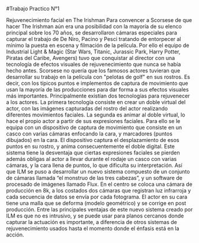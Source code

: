 #Trabajo Practico N°1

Rejuvenecimiento facial en The Irishman
Para convencer a Scorsese de que hacer The Irishman aún era una posibilidad con la mayoría de su elenco principal sobre los 70 años, se desarrollaron cámaras especiales para capturar el trabajo de De Niro, Pacino y Pesci tratando de entorpecer al mínimo la puesta en escena y filmación de la película. 
Por ello el equipo de Industrial Light & Magic (Star Wars, Titanic, Jurassic Park, Harry Potter, Piratas del Caribe, Avengers) tuvo que conquistar al director con una tecnología de efectos visuales de rejuvenecimiento que nunca se había hecho antes. 
Scorsese no quería que los famosos actores tuvieran que desarrollar su trabajo en la película con "pelotas de golf" en sus rostros. Es decir, con los típicos puntos e implementos de captura de movimiento que usan la mayoría de las producciones para dar forma a sus efectos visuales más importantes.
Principalmente existían dos tecnologías para rejuvenecer a los actores. La primera tecnología consiste en crear un doble virtual del actor, con las imágenes capturadas del rostro del actor realizando diferentes movimientos faciales. La segunda es animar al doble virtual, lo hace el propio actor a partir de sus expresiones faciales. Para ello se le equipa con un dispositivo de captura de movimiento que consiste en un casco con varias cámaras enfocando la cara, y marcadores (puntos dibujados) en la cara. El dispositivo captura el desplazamiento de esos puntos en su rostro, y anima consecuentemente el doble digital. Este sistema tiene la desventaja que ciertas expresiones faciales se pierden además obligas al actor a llevar durante el rodaje un casco con varias cámaras, y la cara llena de puntos, lo que dificulta su interpretación.
Así que ILM se puso a desarrollar un nuevo sistema compuesto de un conjunto de cámaras llamada “el monstruo de las tres cabezas”, y un software de procesado de imágenes llamado Flux.
En el centro se coloca una cámara de producción en 8k, a los costados dos cámaras que registran luz infrarroja y cada secuencia de datos se envía por cada fotograma. El actor en su cara tiene una malla que se deforma (modelo geométrico) y se corrige en post producción. 
Entre las principales ventajas de este nuevo sistema creado por ILM es que no es intrusivo, y se puede usar para planos cercanos donde capturar la actuación es importante, a diferencia de otros sistemas de rejuvenecimiento usados hasta el momento donde el énfasis está en la acción.

